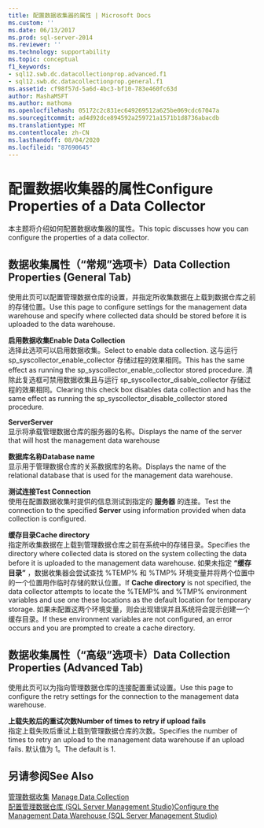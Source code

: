 ```yaml
---
title: 配置数据收集器的属性 | Microsoft Docs
ms.custom: ''
ms.date: 06/13/2017
ms.prod: sql-server-2014
ms.reviewer: ''
ms.technology: supportability
ms.topic: conceptual
f1_keywords:
- sql12.swb.dc.datacollectionprop.advanced.f1
- sql12.swb.dc.datacollectionprop.general.f1
ms.assetid: cf98f57d-5a6d-4bc3-bf10-783e460fc63d
author: MashaMSFT
ms.author: mathoma
ms.openlocfilehash: 05172c2c831ec649269512a625be069cdc67047a
ms.sourcegitcommit: ad4d92dce894592a259721a1571b1d8736abacdb
ms.translationtype: MT
ms.contentlocale: zh-CN
ms.lasthandoff: 08/04/2020
ms.locfileid: "87690645"
---
```

# <a name="configure-properties-of-a-data-collector"></a><span data-ttu-id="10bb2-102">配置数据收集器的属性</span><span class="sxs-lookup"><span data-stu-id="10bb2-102">Configure Properties of a Data Collector</span></span>
  <span data-ttu-id="10bb2-103">本主题将介绍如何配置数据收集器的属性。</span><span class="sxs-lookup"><span data-stu-id="10bb2-103">This topic discusses how you can configure the properties of a data collector.</span></span>  
  
## <a name="data-collection-properties-general-tab"></a><span data-ttu-id="10bb2-104">数据收集属性（“常规”选项卡）</span><span class="sxs-lookup"><span data-stu-id="10bb2-104">Data Collection Properties (General Tab)</span></span>  
 <span data-ttu-id="10bb2-105">使用此页可以配置管理数据仓库的设置，并指定所收集数据在上载到数据仓库之前的存储位置。</span><span class="sxs-lookup"><span data-stu-id="10bb2-105">Use this page to configure settings for the management data warehouse and specify where collected data should be stored before it is uploaded to the data warehouse.</span></span>  
  
 <span data-ttu-id="10bb2-106">**启用数据收集**</span><span class="sxs-lookup"><span data-stu-id="10bb2-106">**Enable Data Collection**</span></span>  
 <span data-ttu-id="10bb2-107">选择此选项可以启用数据收集。</span><span class="sxs-lookup"><span data-stu-id="10bb2-107">Select to enable data collection.</span></span> <span data-ttu-id="10bb2-108">这与运行 sp_syscollector_enable_collector 存储过程的效果相同。</span><span class="sxs-lookup"><span data-stu-id="10bb2-108">This has the same effect as running the sp_syscollector_enable_collector stored procedure.</span></span> <span data-ttu-id="10bb2-109">清除此复选框可禁用数据收集且与运行 sp_syscollector_disable_collector 存储过程的效果相同。</span><span class="sxs-lookup"><span data-stu-id="10bb2-109">Clearing this check box disables data collection and has the same effect as running the sp_syscollector_disable_collector stored procedure.</span></span>  
  
 <span data-ttu-id="10bb2-110">**Server**</span><span class="sxs-lookup"><span data-stu-id="10bb2-110">**Server**</span></span>  
 <span data-ttu-id="10bb2-111">显示将承载管理数据仓库的服务器的名称。</span><span class="sxs-lookup"><span data-stu-id="10bb2-111">Displays the name of the server that will host the management data warehouse</span></span>  
  
 <span data-ttu-id="10bb2-112">**数据库名称**</span><span class="sxs-lookup"><span data-stu-id="10bb2-112">**Database name**</span></span>  
 <span data-ttu-id="10bb2-113">显示用于管理数据仓库的关系数据库的名称。</span><span class="sxs-lookup"><span data-stu-id="10bb2-113">Displays the name of the relational database that is used for the management data warehouse.</span></span>  
  
 <span data-ttu-id="10bb2-114">**测试连接**</span><span class="sxs-lookup"><span data-stu-id="10bb2-114">**Test Connection**</span></span>  
 <span data-ttu-id="10bb2-115">使用在配置数据收集时提供的信息测试到指定的 **服务器** 的连接。</span><span class="sxs-lookup"><span data-stu-id="10bb2-115">Test the connection to the specified **Server** using information provided when data collection is configured.</span></span>  
  
 <span data-ttu-id="10bb2-116">**缓存目录**</span><span class="sxs-lookup"><span data-stu-id="10bb2-116">**Cache directory**</span></span>  
 <span data-ttu-id="10bb2-117">指定所收集数据在上载到管理数据仓库之前在系统中的存储目录。</span><span class="sxs-lookup"><span data-stu-id="10bb2-117">Specifies the directory where collected data is stored on the system collecting the data before it is uploaded to the management data warehouse.</span></span> <span data-ttu-id="10bb2-118">如果未指定 **“缓存目录”** ，数据收集器会尝试查找 %TEMP% 和 %TMP% 环境变量并将两个位置中的一个位置用作临时存储的默认位置。</span><span class="sxs-lookup"><span data-stu-id="10bb2-118">If **Cache directory** is not specified, the data collector attempts to locate the %TEMP% and %TMP% environment variables and use one these locations as the default location for temporary storage.</span></span> <span data-ttu-id="10bb2-119">如果未配置这两个环境变量，则会出现错误并且系统将会提示创建一个缓存目录。</span><span class="sxs-lookup"><span data-stu-id="10bb2-119">If these environment variables are not configured, an error occurs and you are prompted to create a cache directory.</span></span>  
  
## <a name="data-collection-properties-advanced-tab"></a><span data-ttu-id="10bb2-120">数据收集属性（“高级”选项卡）</span><span class="sxs-lookup"><span data-stu-id="10bb2-120">Data Collection Properties (Advanced Tab)</span></span>  
 <span data-ttu-id="10bb2-121">使用此页可以为指向管理数据仓库的连接配置重试设置。</span><span class="sxs-lookup"><span data-stu-id="10bb2-121">Use this page to configure the retry settings for the connection to the management data warehouse.</span></span>  
  
 <span data-ttu-id="10bb2-122">**上载失败后的重试次数**</span><span class="sxs-lookup"><span data-stu-id="10bb2-122">**Number of times to retry if upload fails**</span></span>  
 <span data-ttu-id="10bb2-123">指定上载失败后重试上载到管理数据仓库的次数。</span><span class="sxs-lookup"><span data-stu-id="10bb2-123">Specifies the number of times to retry an upload to the management data warehouse if an upload fails.</span></span> <span data-ttu-id="10bb2-124">默认值为 1。</span><span class="sxs-lookup"><span data-stu-id="10bb2-124">The default is 1.</span></span>  
  
## <a name="see-also"></a><span data-ttu-id="10bb2-125">另请参阅</span><span class="sxs-lookup"><span data-stu-id="10bb2-125">See Also</span></span>  
 <span data-ttu-id="10bb2-126">[管理数据收集](data-collection.md) </span><span class="sxs-lookup"><span data-stu-id="10bb2-126">[Manage Data Collection](data-collection.md) </span></span>  
 [<span data-ttu-id="10bb2-127">配置管理数据仓库 (SQL Server Management Studio)</span><span class="sxs-lookup"><span data-stu-id="10bb2-127">Configure the Management Data Warehouse &#40;SQL Server Management Studio&#41;</span></span>](configure-the-management-data-warehouse-sql-server-management-studio.md)  
  
  
